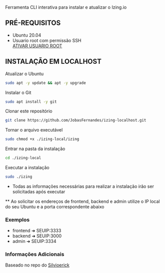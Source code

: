 Ferramenta CLI interativa para instalar e atualizar o Izing.io

## PRÉ-REQUISITOS

- Ubuntu 20.04
- Usuario root com permissão SSH<br>
[ATIVAR USUARIO ROOT](https://github.com/JobasFernandes/izing-localhost/blob/main/ATIVAR%20ROOT.md)

## INSTALAÇÃO EM LOCALHOST

Atualizar o Ubuntu
```bash
sudo apt -y update && apt -y upgrade
```

Instalar o Git
```bash
sudo apt install -y git
```

Clonar este repositório
```bash
git clone https://github.com/JobasFernandes/izing-localhost.git
```

Tornar o arquivo executável
```bash
sudo chmod +x ./izing-local/izing
```

Entrar na pasta da instalação
```bash
cd ./izing-local
```

Executar a instalação
```bash
sudo ./izing
```

- Todas as informações necessárias para realizar a instalação irão ser solicitadas após executar

** Ao solicitar os endereços de frontend, backend e admin utilize o IP local do seu Ubuntu e a porta correspondente abaixo

### Exemplos
- frontend ➜ SEUIP:3333
- backend ➜ SEUIP:3000
- admin ➜ SEUIP:3334

### Informações Adicionais

Baseado no repo do [Silvioerick](https://github.com/Silvioerick/izing.io.installer-master)

